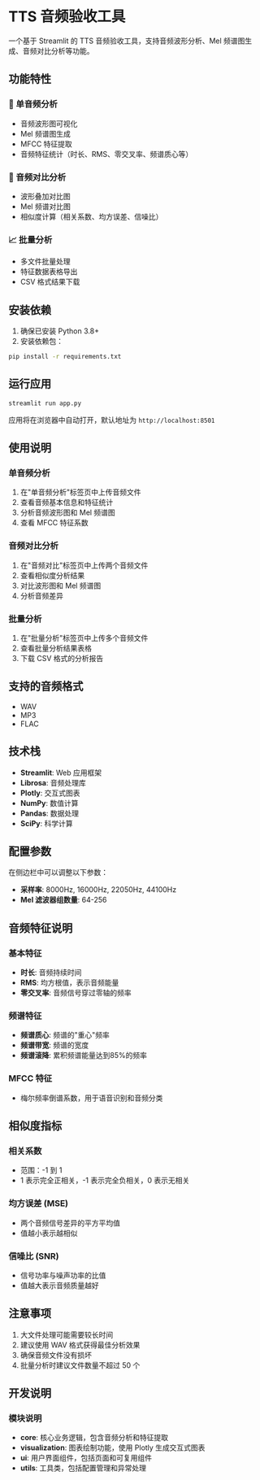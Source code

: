 # TTS 音频验收工具

一个基于 Streamlit 的 TTS 音频验收工具，支持音频波形分析、Mel 频谱图生成、音频对比分析等功能。

## 功能特性

### 🎵 单音频分析
- 音频波形图可视化
- Mel 频谱图生成
- MFCC 特征提取
- 音频特征统计（时长、RMS、零交叉率、频谱质心等）

### 🔄 音频对比分析
- 波形叠加对比图
- Mel 频谱对比图
- 相似度计算（相关系数、均方误差、信噪比）

### 📈 批量分析
- 多文件批量处理
- 特征数据表格导出
- CSV 格式结果下载

## 安装依赖

1. 确保已安装 Python 3.8+
2. 安装依赖包：

```bash
pip install -r requirements.txt
```

## 运行应用

```bash
streamlit run app.py
```

应用将在浏览器中自动打开，默认地址为 `http://localhost:8501`

## 使用说明

### 单音频分析
1. 在"单音频分析"标签页中上传音频文件
2. 查看音频基本信息和特征统计
3. 分析音频波形图和 Mel 频谱图
4. 查看 MFCC 特征系数

### 音频对比分析
1. 在"音频对比"标签页中上传两个音频文件
2. 查看相似度分析结果
3. 对比波形图和 Mel 频谱图
4. 分析音频差异

### 批量分析
1. 在"批量分析"标签页中上传多个音频文件
2. 查看批量分析结果表格
3. 下载 CSV 格式的分析报告

## 支持的音频格式

- WAV
- MP3
- FLAC

## 技术栈

- **Streamlit**: Web 应用框架
- **Librosa**: 音频处理库
- **Plotly**: 交互式图表
- **NumPy**: 数值计算
- **Pandas**: 数据处理
- **SciPy**: 科学计算

## 配置参数

在侧边栏中可以调整以下参数：

- **采样率**: 8000Hz, 16000Hz, 22050Hz, 44100Hz
- **Mel 滤波器组数量**: 64-256

## 音频特征说明

### 基本特征
- **时长**: 音频持续时间
- **RMS**: 均方根值，表示音频能量
- **零交叉率**: 音频信号穿过零轴的频率

### 频谱特征
- **频谱质心**: 频谱的"重心"频率
- **频谱带宽**: 频谱的宽度
- **频谱滚降**: 累积频谱能量达到85%的频率

### MFCC 特征
- 梅尔频率倒谱系数，用于语音识别和音频分类

## 相似度指标

### 相关系数
- 范围：-1 到 1
- 1 表示完全正相关，-1 表示完全负相关，0 表示无相关

### 均方误差 (MSE)
- 两个音频信号差异的平方平均值
- 值越小表示越相似

### 信噪比 (SNR)
- 信号功率与噪声功率的比值
- 值越大表示音频质量越好

## 注意事项

1. 大文件处理可能需要较长时间
2. 建议使用 WAV 格式获得最佳分析效果
3. 确保音频文件没有损坏
4. 批量分析时建议文件数量不超过 50 个

## 开发说明

### 模块说明

- **core**: 核心业务逻辑，包含音频分析和特征提取
- **visualization**: 图表绘制功能，使用 Plotly 生成交互式图表
- **ui**: 用户界面组件，包括页面和可复用组件
- **utils**: 工具类，包括配置管理和异常处理
